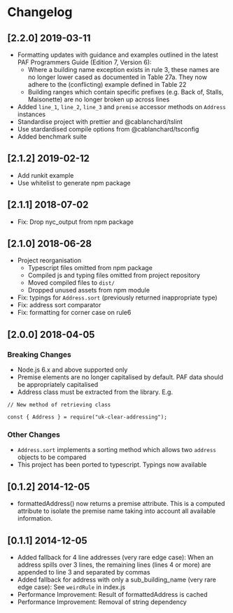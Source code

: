 # Changelog

## [2.2.0] 2019-03-11

- Formatting updates with guidance and examples outlined in the latest PAF Programmers Guide (Edition 7, Version 6):
  - Where a building name exception exists in rule 3, these names are no longer lower cased as documented in Table 27a. They now adhere to the (conflicting) example defined in Table 22
  - Building ranges which contain specific prefixes (e.g. Back of, Stalls, Maisonette) are no longer broken up across lines
- Added `line_1`, `line_2`, `line_3` and `premise` accessor methods on `Address` instances
- Standardise project with prettier and @cablanchard/tslint
- Use stardardised compile options from @cablanchard/tsconfig
- Added benchmark suite

## [2.1.2] 2019-02-12

- Add runkit example
- Use whitelist to generate npm package

## [2.1.1] 2018-07-02

- Fix: Drop nyc_output from npm package

## [2.1.0] 2018-06-28

- Project reorganisation
	- Typescript files omitted from npm package
	- Compiled js and typing files omitted from project repository
	- Moved compiled files to `dist/`
	- Dropped unused assets from npm module
- Fix: typings for `Address.sort` (previously returned inappropriate type)
- Fix: address sort comparator
- Fix: formatting for corner case on rule6

## [2.0.0] 2018-04-05

### Breaking Changes

- Node.js 6.x and above supported only
- Premise elements are no longer capitalised by default. PAF data should be appropriately capitalised
- Address class must be extracted from the library. E.g.

```
// New method of retrieving class

const { Address } = require("uk-clear-addressing");

```

### Other Changes

- `Address.sort` implements a sorting method which allows two `address` objects to be compared
- This project has been ported to typescript. Typings now available

## [0.1.2] 2014-12-05
- formattedAddress() now returns a premise attribute. This is a computed attribute to isolate the premise name taking into account all available information.

## [0.1.1] 2014-12-05
- Added fallback for 4 line addresses (very rare edge case): When an address spills over 3 lines, the remaining lines (lines 4 or more) are appended to line 3 and separated by commas
- Added fallback for address with only a sub_building_name (very rare edge case): See `weirdRule` in index.js
- Performance Improvement: Result of formattedAddress is cached
- Performance Improvement: Removal of string dependency
